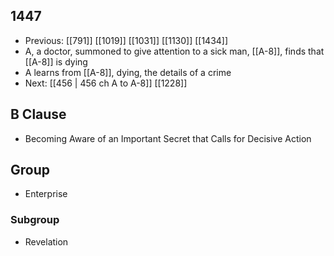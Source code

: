 ## 1447
- Previous: [[791]] [[1019]] [[1031]] [[1130]] [[1434]] 
- A, a doctor, summoned to give attention to a sick man, [[A-8]], finds that [[A-8]] is dying
- A learns from [[A-8]], dying, the details of a crime
- Next: [[456 | 456 ch A to A-8]] [[1228]] 

## B Clause
- Becoming Aware of an Important Secret that Calls for Decisive Action

## Group
- Enterprise

### Subgroup
- Revelation


